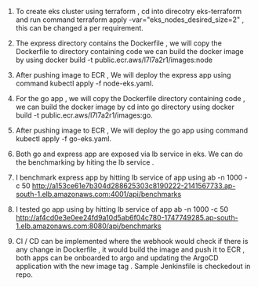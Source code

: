 1) To create eks cluster using terraform , cd into direcotry eks-terraform and run command 
terraform apply -var="eks_nodes_desired_size=2" , this can be changed a per requirement.

2) The express directory contains the Dockerfile ,  we will copy the Dockerfile to directory containing code  we can build the docker image by using  docker build -t public.ecr.aws/l7l7a2r1/images:node 

3) After pushing image to ECR , We will deploy the express app  using command kubectl apply -f node-eks.yaml.

4) For the go app , we will copy the Dockerfile directory containing code , we can build the docker image by 
cd into go directory using 
docker build -t public.ecr.aws/l7l7a2r1/images:go.

5) After pushing image to ECR  , We will deploy the go app  using command  kubectl apply -f go-eks.yaml.

6) Both go and express app are exposed via lb service in eks.  We can  do the benchmarking by hiting the lb service .

7) I benchmark express app by hitting lb service of app using ab -n 1000 -c 50 http://a153ce61e7b304d288625303c8190222-2141567733.ap-south-1.elb.amazonaws.com:4001/api/benchmarks

8) I tested  go app using by hitting lb service of app  ab -n 1000 -c 50 http://af4cd0e3e0ee24fd9a10d5ab6f04c780-1747749285.ap-south-1.elb.amazonaws.com:8080/api/benchmarks

9) CI / CD can be implemented where the webhook would check if there is any change in Dockerfile , it would build the image and push it to ECR , both apps can be onboarded to argo and  updating the ArgoCD application with the new image tag . Sample Jenkinsfile is checkedout in repo.
   
   


    
  


